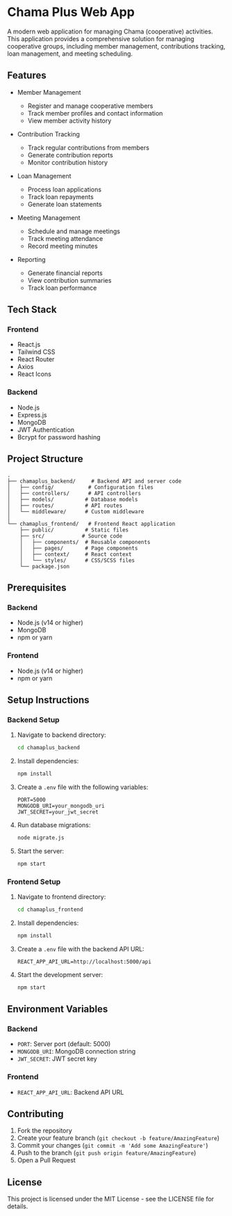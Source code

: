 # Chama Plus Web App

A modern web application for managing Chama (cooperative) activities. This application provides a comprehensive solution for managing cooperative groups, including member management, contributions tracking, loan management, and meeting scheduling.

## Features

- Member Management
  - Register and manage cooperative members
  - Track member profiles and contact information
  - View member activity history

- Contribution Tracking
  - Track regular contributions from members
  - Generate contribution reports
  - Monitor contribution history

- Loan Management
  - Process loan applications
  - Track loan repayments
  - Generate loan statements

- Meeting Management
  - Schedule and manage meetings
  - Track meeting attendance
  - Record meeting minutes

- Reporting
  - Generate financial reports
  - View contribution summaries
  - Track loan performance

## Tech Stack

### Frontend
- React.js
- Tailwind CSS
- React Router
- Axios
- React Icons

### Backend
- Node.js
- Express.js
- MongoDB
- JWT Authentication
- Bcrypt for password hashing

## Project Structure

```
.
├── chamaplus_backend/     # Backend API and server code
│   ├── config/           # Configuration files
│   ├── controllers/      # API controllers
│   ├── models/          # Database models
│   ├── routes/          # API routes
│   └── middleware/      # Custom middleware
│
└── chamaplus_frontend/   # Frontend React application
    ├── public/          # Static files
    ├── src/            # Source code
    │   ├── components/  # Reusable components
    │   ├── pages/       # Page components
    │   ├── context/     # React context
    │   └── styles/      # CSS/SCSS files
    └── package.json
```

## Prerequisites

### Backend
- Node.js (v14 or higher)
- MongoDB
- npm or yarn

### Frontend
- Node.js (v14 or higher)
- npm or yarn

## Setup Instructions

### Backend Setup
1. Navigate to backend directory:
   ```bash
   cd chamaplus_backend
   ```
2. Install dependencies:
   ```bash
   npm install
   ```
3. Create a `.env` file with the following variables:
   ```
   PORT=5000
   MONGODB_URI=your_mongodb_uri
   JWT_SECRET=your_jwt_secret
   ```
4. Run database migrations:
   ```bash
   node migrate.js
   ```
5. Start the server:
   ```bash
   npm start
   ```

### Frontend Setup
1. Navigate to frontend directory:
   ```bash
   cd chamaplus_frontend
   ```
2. Install dependencies:
   ```bash
   npm install
   ```
3. Create a `.env` file with the backend API URL:
   ```
   REACT_APP_API_URL=http://localhost:5000/api
   ```
4. Start the development server:
   ```bash
   npm start
   ```

## Environment Variables

### Backend
- `PORT`: Server port (default: 5000)
- `MONGODB_URI`: MongoDB connection string
- `JWT_SECRET`: JWT secret key

### Frontend
- `REACT_APP_API_URL`: Backend API URL

## Contributing

1. Fork the repository
2. Create your feature branch (`git checkout -b feature/AmazingFeature`)
3. Commit your changes (`git commit -m 'Add some AmazingFeature'`)
4. Push to the branch (`git push origin feature/AmazingFeature`)
5. Open a Pull Request

## License

This project is licensed under the MIT License - see the LICENSE file for details.